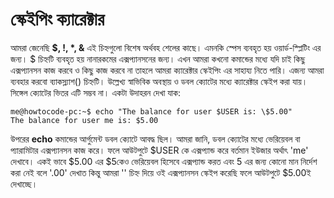 # স্কেইপিং ক্যারেক্টার

আমরা জেনেছি **$, !, \*, &** এই চিহ্নগুলো বিশেষ অর্থবহ শেলের কাছে। এমনকি স্পেস ব্যবহৃত হয় ওয়ার্ড-স্প্লিটিং এর জন্য। $ চিহ্নটি ব্যবহৃত হয় নানারকমের এক্সপ্যানসনের জন্য। এখন আমরা কখনো কমান্ডের মধ্যে যদি চাই কিছু এক্সপ্যানসন কাজ করবে ও কিছু কাজ করবে না তাহলে আমরা ক্যারেক্টার স্কেইপিং এর সাহায্য নিতে পারি। এজন্য আমরা ব্যবহার করবো ব্যাকস্ল্যাশ\(\) চিহ্নটি। উল্লেখ্য স্বাভিবিক অবস্থায় ও ডবল ক্যোটের মধ্যে ক্যারেক্টার স্কেইপ করা যায়। সিঙ্গেল ক্যোটের ভিতর এটি সম্ভব না। একটা উদাহরন দেখা যাক:

```text
me@howtocode-pc:~$ echo "The balance for user $USER is: \$5.00"
The balance for user me is: $5.00
```

উপরের **echo** কমান্ডের আর্গুমেন্ট ডবল ক্যোটে আবদ্ধ ছিল। আমরা জানি, ডবল ক্যোটের মধ্যে ভেরিয়েবল বা প্যারামিটার এক্সপ্যানসন কাজ করে। ফলে আউটপুটে $USER কে এক্সপ্যান্ড করে বর্তমান ইউজার অর্থাৎ 'me' দেখাবে। একই ভাবে $5.00 এর $5কেও ভেরিয়েবল হিসেবে এক্সপ্যান্ড করত এবং 5 এর জন্য কোনো মান নির্দেশ করা নেই বলে '.00' দেখাত কিন্তু আমরা '\' চিহ্ন দিয়ে ওই এক্সপ্যানসন স্কেইপ করেছি ফলে আউটপুটে $5.00ই দেখাচ্ছে।

